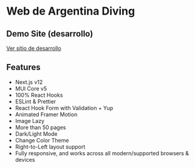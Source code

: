 # Web de Argentina Diving 

## Demo Site (desarrollo)

[Ver sitio de desarrollo](https://site-git-develop-juanbaranowa.vercel.app/)

## Features

* Next.js v12
* MUI Core v5
* 100% React Hooks
* ESLint & Prettier
* React Hook Form with Validation + Yup
* Animated Framer Motion
* Image Lazy
* More than 50 pages
* Dark/Light Mode
* Change Color Theme
* Right-to-Left layout support
* Fully responsive, and works across all modern/supported browsers & devices

